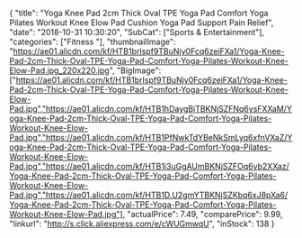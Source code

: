 {
	"title": "Yoga Knee Pad 2cm Thick Oval TPE Yoga Pad Comfort Yoga Pilates Workout Knee Elow Pad Cushion Yoga Pad Support Pain Relief",
	"date": "2018-10-31 10:30:20",
	"SubCat": ["Sports & Entertainment"],
	"categories": ["Fitness "],
	"thumbnailImage": "https://ae01.alicdn.com/kf/HTB1brIspf9TBuNjy0Fcq6zeiFXa1/Yoga-Knee-Pad-2cm-Thick-Oval-TPE-Yoga-Pad-Comfort-Yoga-Pilates-Workout-Knee-Elow-Pad.jpg_220x220.jpg",
	"BigImage": ["https://ae01.alicdn.com/kf/HTB1brIspf9TBuNjy0Fcq6zeiFXa1/Yoga-Knee-Pad-2cm-Thick-Oval-TPE-Yoga-Pad-Comfort-Yoga-Pilates-Workout-Knee-Elow-Pad.jpg","https://ae01.alicdn.com/kf/HTB1hDaygBjTBKNjSZFNq6ysFXXaM/Yoga-Knee-Pad-2cm-Thick-Oval-TPE-Yoga-Pad-Comfort-Yoga-Pilates-Workout-Knee-Elow-Pad.jpg","https://ae01.alicdn.com/kf/HTB1PfNwkTdYBeNkSmLyq6xfnVXaZ/Yoga-Knee-Pad-2cm-Thick-Oval-TPE-Yoga-Pad-Comfort-Yoga-Pilates-Workout-Knee-Elow-Pad.jpg","https://ae01.alicdn.com/kf/HTB1i3uGgAUmBKNjSZFOq6yb2XXaz/Yoga-Knee-Pad-2cm-Thick-Oval-TPE-Yoga-Pad-Comfort-Yoga-Pilates-Workout-Knee-Elow-Pad.jpg","https://ae01.alicdn.com/kf/HTB1D.U2gmYTBKNjSZKbq6xJ8pXa6/Yoga-Knee-Pad-2cm-Thick-Oval-TPE-Yoga-Pad-Comfort-Yoga-Pilates-Workout-Knee-Elow-Pad.jpg"],
	"actualPrice": 7.49,
	"comparePrice": 9.99,
	"linkurl": "http://s.click.aliexpress.com/e/cWUGmwqU",
	"inStock": 138
}
